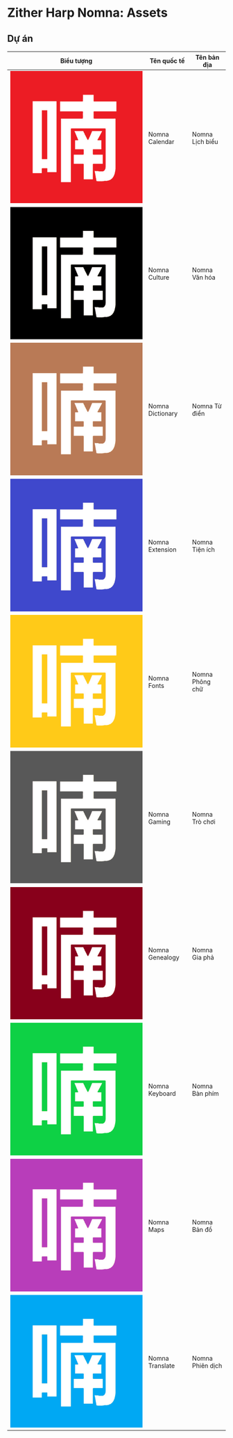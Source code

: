 # Zither Harp Nomna: Assets

## Dự án
|Biểu tượng|Tên quốc tế|Tên bản địa|
|-|-|-
|![calendar](icons/red.png)|Nomna Calendar|Nomna Lịch biểu
|![culture](icons/black.png)|Nomna Culture|Nomna Văn hóa
|![dictionary](icons/brown.png)|Nomna Dictionary|Nomna Từ điển
|![extension](icons/indigo.png)|Nomna Extension|Nomna Tiện ích
|![fonts](icons/gold.png)|Nomna Fonts|Nomna Phông chữ
|![gaming](icons/grey.png)|Nomna Gaming|Nomna Trò chơi
|![genealogy](icons/burgundy.png)|Nomna Genealogy|Nomna Gia phả
|![keyboard](icons/green.png)|Nomna Keyboard|Nomna Bàn phím
|![maps](icons/pink.png)|Nomna Maps|Nomna Bản đồ
|![translate](icons/blue.png)|Nomna Translate|Nomna Phiên dịch
